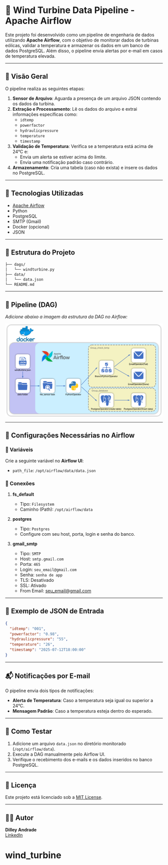 # 🚀 Wind Turbine Data Pipeline - Apache Airflow

Este projeto foi desenvolvido como um pipeline de engenharia de dados utilizando **Apache Airflow**, com o objetivo de monitorar dados de turbinas eólicas, validar a temperatura e armazenar os dados em um banco de dados PostgreSQL. Além disso, o pipeline envia alertas por e-mail em casos de temperatura elevada.

---

## 📌 Visão Geral

O pipeline realiza as seguintes etapas:

1. **Sensor de Arquivo**: Aguarda a presença de um arquivo JSON contendo os dados da turbina.
2. **Extração e Processamento**: Lê os dados do arquivo e extrai informações específicas como:
   - `idtemp`
   - `powerfactor`
   - `hydraulicpressure`
   - `temperature`
   - `timestamp`
3. **Validação de Temperatura**: Verifica se a temperatura está acima de 24°C e:
   - Envia um alerta se estiver acima do limite.
   - Envia uma notificação padrão caso contrário.
4. **Armazenamento**: Cria uma tabela (caso não exista) e insere os dados no PostgreSQL.

---

## 🧠 Tecnologias Utilizadas

- [Apache Airflow](https://airflow.apache.org/)
- Python
- PostgreSQL
- SMTP (Gmail)
- Docker (opcional)
- JSON

---

## 📁 Estrutura do Projeto

```
├── dags/
│   └── windturbine.py
├── data/
│   └── data.json
└── README.md
```

---

## 📸 Pipeline (DAG)

_Adicione abaixo a imagem da estrutura da DAG no Airflow:_

![Pipeline DAG](/image_pipeline/pipeline_windturbine.png)

---

## 🔧 Configurações Necessárias no Airflow

### 🔐 Variáveis

Crie a seguinte variável no **Airflow UI**:

- `path_file`: `/opt/airflow/data/data.json`

### 🔗 Conexões

1. **fs_default**

   - Tipo: `Filesystem`
   - Caminho (Path): `/opt/airflow/data`

2. **postgres**

   - Tipo: `Postgres`
   - Configure com seu host, porta, login e senha do banco.

3. **gmail_smtp**
   - Tipo: `SMTP`
   - Host: `smtp.gmail.com`
   - Porta: `465`
   - Login: `seu_email@gmail.com`
   - Senha: `senha de app`
   - TLS: Desativado
   - SSL: Ativado
   - From Email: seu_email@gmail.com

---

## 📄 Exemplo de JSON de Entrada

```json
{
  "idtemp": "001",
  "powerfactor": "0.98",
  "hydraulicpressure": "55",
  "temperature": "26",
  "timestamp": "2025-07-12T18:00:00"
}
```

---

## 📬 Notificações por E-mail

O pipeline envia dois tipos de notificações:

- **Alerta de Temperatura**: Caso a temperatura seja igual ou superior a 24°C.
- **Mensagem Padrão**: Caso a temperatura esteja dentro do esperado.

---

## 🧪 Como Testar

1. Adicione um arquivo `data.json` no diretório monitorado (`/opt/airflow/data`).
2. Execute a DAG manualmente pelo Airflow UI.
3. Verifique o recebimento dos e-mails e os dados inseridos no banco PostgreSQL.

---

## 📃 Licença

Este projeto está licenciado sob a [MIT License](LICENSE).

---

## 👨‍💻 Autor

**Dilley Andrade**  
[LinkedIn](https://www.linkedin.com/in/dilleyandrade/)
# wind_turbine
